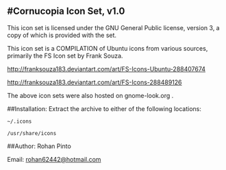 #Cornucopia Icon Set, v1.0
-----------------------

This icon set is licensed under the GNU General Public license, version 3, a copy of which is provided with the set. 

This icon set is a COMPILATION of Ubuntu icons from various sources, primarily the FS Icon set by Frank Souza. 

http://franksouza183.deviantart.com/art/FS-Icons-Ubuntu-288407674

http://franksouza183.deviantart.com/art/FS-Icons-288489126

The above icon sets were also hosted on gnome-look.org .

##Installation:
Extract the archive to either of the following locations:

	~/.icons

	/usr/share/icons

##Author:
Rohan Pinto

Email: rohan62442@hotmail.com